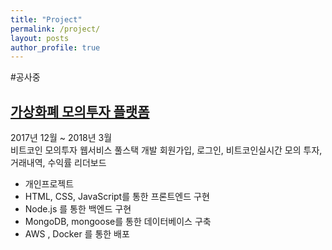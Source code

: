 ```yaml
---
title: "Project"
permalink: /project/
layout: posts
author_profile: true
---
```



#공사중

## [가상화폐 모의투자 플랫폼](https://blog.naver.com/fastcampus/221223007040)
2017년 12월 ~ 2018년 3월  
비트코인 모의투자 웹서비스 풀스택 개발
회원가입, 로그인, 비트코인실시간 모의 투자, 거래내역, 수익률 리더보드
- 개인프로젝트
- HTML, CSS, JavaScript를 통한 프론트엔드 구현
- Node.js 를 통한 백엔드 구현
- MongoDB, mongoose를 통한 데이터베이스 구축
- AWS , Docker 를 통한 배포
